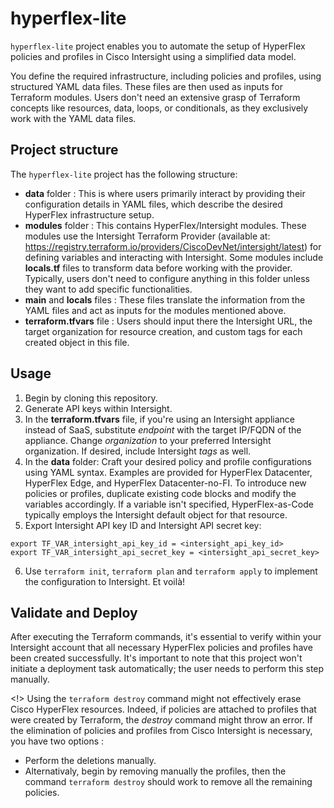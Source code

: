 # hyperflex-lite

`hyperflex-lite` project enables you to automate the setup of HyperFlex policies and profiles in Cisco Intersight using a simplified data model.

You define the required infrastructure, including policies and profiles, using structured YAML data files. These files are then used as inputs for Terraform modules. Users don't need an extensive grasp of Terraform concepts like resources, data, loops, or conditionals, as they exclusively work with the YAML data files.

## Project structure

The `hyperflex-lite` project has the following structure:
- **data** folder : This is where users primarily interact by providing their configuration details in YAML files, which describe the desired HyperFlex infrastructure setup.
- **modules** folder : This contains HyperFlex/Intersight modules. These modules use the Intersight Terraform Provider (available at: https://registry.terraform.io/providers/CiscoDevNet/intersight/latest) for defining variables and interacting with Intersight. Some modules include **locals.tf** files to transform data before working with the provider. Typically, users don't need to configure anything in this folder unless they want to add specific functionalities.
- **main** and **locals** files : These files translate the information from the YAML files and act as inputs for the modules mentioned above.
- **terraform.tfvars** file : Users should input there the Intersight URL, the target organization for resource creation, and custom tags for each created object in this file.

## Usage

1. Begin by cloning this repository.
2. Generate API keys within Intersight.
3. In the **terraform.tfvars** file, if you're using an Intersight appliance instead of SaaS, substitute *endpoint* with the target IP/FQDN of the appliance. Change *organization* to your preferred Intersight organization. If desired, include Intersight *tags* as well.
4. In the **data** folder: Craft your desired policy and profile configurations using YAML syntax. Examples are provided for HyperFlex Datacenter, HyperFlex Edge, and HyperFlex Datacenter-no-FI. To introduce new policies or profiles, duplicate existing code blocks and modify the variables accordingly. If a variable isn't specified, HyperFlex-as-Code typically employs the Intersight default object for that resource.
5. Export Intersight API key ID and Intersight API secret key:
```
export TF_VAR_intersight_api_key_id = <intersight_api_key_id>
export TF_VAR_intersight_api_secret_key = <intersight_api_secret_key>
```
6. Use ```terraform init```, ```terraform plan``` and ```terraform apply``` to implement the configuration to Intersight. Et voilà!

## Validate and Deploy

After executing the Terraform commands, it's essential to verify within your Intersight account that all necessary HyperFlex policies and profiles have been created successfully. It's important to note that this project won't initiate a deployment task automatically; the user needs to perform this step manually.

<!> Using the ```terraform destroy``` command might not effectively erase Cisco HyperFlex resources. Indeed, if policies are attached to profiles that were created by Terraform, the *destroy* command might throw an error. If the elimination of policies and profiles from Cisco Intersight is necessary, you have two options :
- Perform the deletions manually.
- Alternativaly, begin by removing manually the profiles, then the command ```terraform destroy``` should work to remove all the remaining policies.